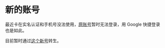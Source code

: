 # 新的账号

最近卡在实名认证和手机号没法使用，[原账号](https://space.bilibili.com/626140137)暂时无法登录，用 Google 快捷登录也是如此。

目前暂时通过[这个新号](https://space.bilibili.com/3546935170435593)转生。
